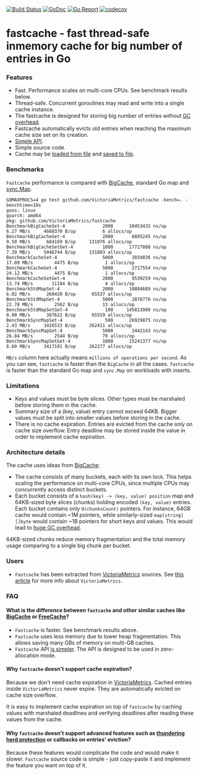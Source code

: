 [![Build Status](https://travis-ci.org/VictoriaMetrics/fastcache.svg)](https://travis-ci.org/VictoriaMetrics/fastcache)
[![GoDoc](https://godoc.org/github.com/VictoriaMetrics/fastcache?status.svg)](http://godoc.org/github.com/VictoriaMetrics/fastcache)
[![Go Report](https://goreportcard.com/badge/github.com/VictoriaMetrics/fastcache)](https://goreportcard.com/report/github.com/VictoriaMetrics/fastcache)
[![codecov](https://codecov.io/gh/VictoriaMetrics/fastcache/branch/master/graph/badge.svg)](https://codecov.io/gh/VictoriaMetrics/fastcache)

# fastcache - fast thread-safe inmemory cache for big number of entries in Go

### Features

* Fast. Performance scales on multi-core CPUs. See benchmark results below.
* Thread-safe. Concurrent goroutines may read and write into a single
  cache instance.
* The fastcache is designed for storing big number of entries without
  [GC overhead](https://syslog.ravelin.com/further-dangers-of-large-heaps-in-go-7a267b57d487).
* Fastcache automatically evicts old entries when reaching the maximum cache size
  set on its creation.
* [Simple API](http://godoc.org/github.com/VictoriaMetrics/fastcache).
* Simple source code.
* Cache may be [loaded from file](https://godoc.org/github.com/VictoriaMetrics/fastcache#LoadFromFile)
  and [saved to file](https://godoc.org/github.com/VictoriaMetrics/fastcache#Cache.SaveToFile).


### Benchmarks

`Fastcache` performance is compared with [BigCache](https://github.com/allegro/bigcache), standard Go map
and [sync.Map](https://golang.org/pkg/sync/#Map).

```
GOMAXPROCS=4 go test github.com/VictoriaMetrics/fastcache -bench=. -benchtime=10s
goos: linux
goarch: amd64
pkg: github.com/VictoriaMetrics/fastcache
BenchmarkBigCacheSet-4      	    2000	  10453432 ns/op	   6.27 MB/s	 4660370 B/op	       6 allocs/op
BenchmarkBigCacheGet-4      	    2000	   6895245 ns/op	   9.50 MB/s	  684169 B/op	  131076 allocs/op
BenchmarkBigCacheSetGet-4   	    1000	  17727888 ns/op	   7.39 MB/s	 5046744 B/op	  131083 allocs/op
BenchmarkCacheSet-4         	    5000	   3834836 ns/op	  17.09 MB/s	    4475 B/op	       1 allocs/op
BenchmarkCacheGet-4         	    5000	   2717554 ns/op	  24.12 MB/s	    4475 B/op	       1 allocs/op
BenchmarkCacheSetGet-4      	    2000	   9539259 ns/op	  13.74 MB/s	   11184 B/op	       4 allocs/op
BenchmarkStdMapSet-4        	    2000	  10884689 ns/op	   6.02 MB/s	  268420 B/op	   65537 allocs/op
BenchmarkStdMapGet-4        	    5000	   2876776 ns/op	  22.78 MB/s	    2562 B/op	      13 allocs/op
BenchmarkStdMapSetGet-4     	     100	 145813988 ns/op	   0.90 MB/s	  387622 B/op	   65559 allocs/op
BenchmarkSyncMapSet-4       	     500	  26929875 ns/op	   2.43 MB/s	 3426533 B/op	  262411 allocs/op
BenchmarkSyncMapGet-4       	    5000	   2442143 ns/op	  26.84 MB/s	    2544 B/op	      79 allocs/op
BenchmarkSyncMapSetGet-4    	    1000	  15241377 ns/op	   8.60 MB/s	 3417191 B/op	  262277 allocs/op
```

`MB/s` column here actually means `millions of operations per second`.
As you can see, `fastcache` is faster than the `BigCache` in all the cases.
`fastcache` is faster than the standard Go map and `sync.Map` on workloads
with inserts.


### Limitations

* Keys and values must be byte slices. Other types must be marshaled before
  storing them in the cache.
* Summary size of a (key, value) entry cannot exceed 64KB. Bigger values must be
  split into smaller values before storing in the cache.
* There is no cache expiration. Entries are evicted from the cache only
  on cache size overflow. Entry deadline may be stored inside the value in order
  to implement cache expiration.


### Architecture details

The cache uses ideas from [BigCache](https://github.com/allegro/bigcache):

* The cache consists of many buckets, each with its own lock.
  This helps scaling the performance on multi-core CPUs, since multiple
  CPUs may concurrently access distinct buckets.
* Each bucket consists of a `hash(key) -> (key, value) position` map
  and 64KB-sized byte slices (chunks) holding encoded `(key, value)` entries.
  Each bucket contains only `O(chunksCount)` pointers. For instance, 64GB cache
  would contain ~1M pointers, while similarly-sized `map[string][]byte`
  would contain ~1B pointers for short keys and values. This would lead to
  [huge GC overhead](https://syslog.ravelin.com/further-dangers-of-large-heaps-in-go-7a267b57d487).

64KB-sized chunks reduce memory fragmentation and the total memory usage comparing
to a single big chunk per bucket.


### Users

* `Fastcache` has been extracted from [VictoriaMetrics](https://github.com/VictoriaMetrics/VictoriaMetrics) sources.
  See [this article](https://medium.com/devopslinks/victoriametrics-creating-the-best-remote-storage-for-prometheus-5d92d66787ac)
  for more info about `VictoriaMetrics`.


### FAQ

#### What is the difference between `fastcache` and other similar caches like [BigCache](https://github.com/allegro/bigcache) or [FreeCache](https://github.com/coocood/freecache)?

* `Fastcache` is faster. See benchmark results above.
* `Fastcache` uses less memory due to lower heap fragmentation. This allows
  saving many GBs of memory on multi-GB caches.
* `Fastcache` API [is simpler](http://godoc.org/github.com/VictoriaMetrics/fastcache).
  The API is designed to be used in zero-allocation mode.


#### Why `fastcache` doesn't support cache expiration?

Because we don't need cache expiration in [VictoriaMetrics](https://github.com/VictoriaMetrics/VictoriaMetrics).
Cached entries inside `VictoriaMetrics` never expire. They are automatically evicted on cache size overflow.

It is easy to implement cache expiration on top of `fastcache` by caching values
with marshaled deadlines and verifying deadlines after reading these values
from the cache.


#### Why `fastcache` doesn't support advanced features such as [thundering herd protection](https://en.wikipedia.org/wiki/Thundering_herd_problem) or callbacks on entries' eviction?

Because these features would complicate the code and would make it slower.
`Fastcache` source code is simple - just copy-paste it and implement the feature you want
on top of it.
